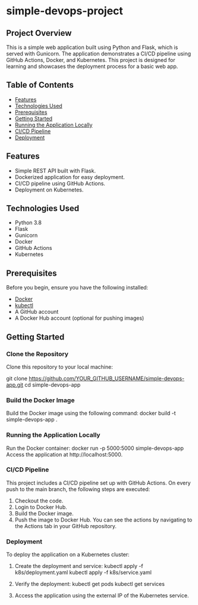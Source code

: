 # simple-devops-project

## Project Overview

This is a simple web application built using Python and Flask, which is served with Gunicorn. The application demonstrates a CI/CD pipeline using GitHub Actions, Docker, and Kubernetes. This project is designed for learning and showcases the deployment process for a basic web app.

## Table of Contents

- [Features](#features)
- [Technologies Used](#technologies-used)
- [Prerequisites](#prerequisites)
- [Getting Started](#getting-started)
- [Running the Application Locally](#running-the-application-locally)
- [CI/CD Pipeline](#cicd-pipeline)
- [Deployment](#deployment)

## Features

- Simple REST API built with Flask.
- Dockerized application for easy deployment.
- CI/CD pipeline using GitHub Actions.
- Deployment on Kubernetes.

## Technologies Used

- Python 3.8
- Flask
- Gunicorn
- Docker
- GitHub Actions
- Kubernetes

## Prerequisites

Before you begin, ensure you have the following installed:

- [Docker](https://www.docker.com/get-started)
- [kubectl](https://kubernetes.io/docs/tasks/tools/)
- A GitHub account
- A Docker Hub account (optional for pushing images)

## Getting Started

### Clone the Repository

Clone this repository to your local machine:

git clone https://github.com/YOUR_GITHUB_USERNAME/simple-devops-app.git
cd simple-devops-app

###  Build the Docker Image
Build the Docker image using the following command:
docker build -t simple-devops-app .

###  Running the Application Locally
Run the Docker container:
docker run -p 5000:5000 simple-devops-app
Access the application at http://localhost:5000.

### CI/CD Pipeline
This project includes a CI/CD pipeline set up with GitHub Actions. On every push to the main branch, the following steps are executed:
1. Checkout the code.
2. Login to Docker Hub.
3. Build the Docker image.
4. Push the image to Docker Hub.
You can see the actions by navigating to the Actions tab in your GitHub repository.

### Deployment
To deploy the application on a Kubernetes cluster:
1. Create the deployment and service:
kubectl apply -f k8s/deployment.yaml
kubectl apply -f k8s/service.yaml

2. Verify the deployment:
kubectl get pods
kubectl get services

3. Access the application using the external IP of the Kubernetes service.

